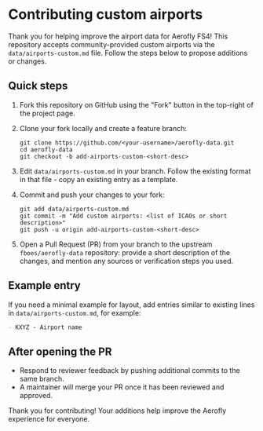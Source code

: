 # Contributing custom airports

Thank you for helping improve the airport data for Aerofly FS4! This repository accepts community-provided custom airports via the `data/airports-custom.md` file. Follow the steps below to propose additions or changes.

## Quick steps

1. Fork this repository on GitHub using the "Fork" button in the top-right of the project page.
2. Clone your fork locally and create a feature branch:

   ```pwsh
   git clone https://github.com/<your-username>/aerofly-data.git
   cd aerofly-data
   git checkout -b add-airports-custom-<short-desc>
   ```

3. Edit `data/airports-custom.md` in your branch. Follow the existing format in that file - copy an existing entry as a template.

4. Commit and push your changes to your fork:

   ```pwsh
   git add data/airports-custom.md
   git commit -m "Add custom airports: <list of ICAOs or short description>"
   git push -u origin add-airports-custom-<short-desc>
   ```

5. Open a Pull Request (PR) from your branch to the upstream `fboes/aerofly-data` repository: provide a short description of the changes, and mention any sources or verification steps you used.

## Example entry

If you need a minimal example for layout, add entries similar to existing lines in `data/airports-custom.md`, for example:

```markdown
- KXYZ - Airport name
```

## After opening the PR

- Respond to reviewer feedback by pushing additional commits to the same branch.
- A maintainer will merge your PR once it has been reviewed and approved.

Thank you for contributing! Your additions help improve the Aerofly experience for everyone.
